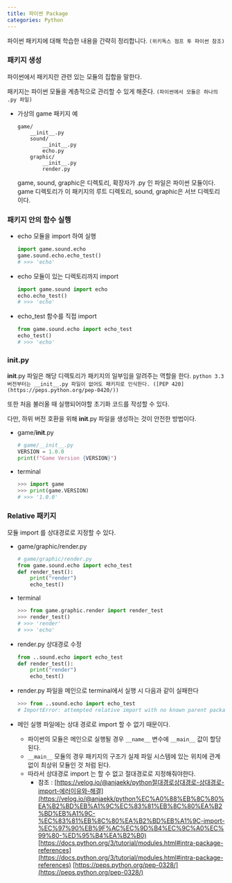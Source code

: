 ```yaml
---
title: 파이썬 Package
categories: Python
---
```

파이썬 패키지에 대해 학습한 내용을 간략히 정리합니다. `(위키독스 점프 투 파이썬 참조)`

### 패키지 생성

파이썬에서 패키지란 관련 있는 모듈의 집합을 말한다.

패키지는 파이썬 모듈을 계층적으로 관리할 수 있게 해준다. `(파이썬에서 모듈은 하나의 .py 파일)`

- 가상의 game 패키지 예
    
    ```
    game/
    	__init__.py
    	sound/
    		__init__.py
    		echo.py
    	graphic/
    		__init__.py
    		render.py
    ```
    
    game, sound, graphic은 디렉토리, 확장자가 .py 인 파일은 파이썬 모듈이다.
    game 디렉토리가 이 패키지의 루트 디렉토리, sound, graphic은 서브 디렉토리이다.
    

### 패키지 안의 함수 실행

- echo 모듈을 import 하여 실행
    
    ```python
    import game.sound.echo
    game.sound.echo.echo_test()
    # >>> 'echo'
    ```
    
- echo 모듈이 있는 디렉토리까지 import
    
    ```python
    import game.sound import echo
    echo.echo_test()
    # >>> 'echo'
    ```
    
- echo_test 함수를 직접 import
    
    ```python
    from game.sound.echo import echo_test
    echo_test()
    # >>> 'echo'
    ```
    

### __init__.py

__init__.py 파일은 해당 디렉토리가 패키지의 일부임을 알려주는 역할을 한다. `python 3.3 버전부터는 __init__.py 파일이 없어도 패키지로 인식한다. ([PEP 420](https://peps.python.org/pep-0420/))`

또한 처음 불러올 때 실행되어야할 초기화 코드를 작성할 수 있다.

다만, 하위 버전 호환을 위해 __init__.py 파일을 생성하는 것이 안전한 방법이다.

- game/__init__.py
    
    ```python
    # game/__init__.py
    VERSION = 1.0.0
    print(f"Game Version {VERSION}")
    ```
    
- terminal
    
    ```python
    >>> import game
    >>> print(game.VERSION)
    # >>> '1.0.0'
    ```
    

### Relative 패키지

모듈 import 를 상대경로로 지정할 수 있다.

- game/graphic/render.py
    
    ```python
    # game/graphic/render.py
    from game.sound.echo import echo_test
    def render_test():
        print("render")
        echo_test()
    ```
    
- terminal
    
    ```python
    >>> from game.graphic.render import render_test
    >>> render_test()
    # >>> 'render'
    # >>> 'echo'
    ```
    
- render.py 상대경로 수정
    
    ```python
    from ..sound.echo import echo_test
    def render_test():
        print("render")
        echo_test()
    ```
    
- render.py 파일을 메인으로 terminal에서 실행 시 다음과 같이 실패한다
    
    ```python
    >>> from ..sound.echo import echo_test
    # ImportError: attempted relative import with no known parent package
    ```
    
- 메인 실행 파일에는 상대 경로로 import 할 수 없기 때문이다.
    - 파이썬의 모듈은 메인으로 실행될 경우 `__name__` 변수에 `__main__` 값이 할당된다.
    - `__main__` 모듈의 경우 패키지의 구조가 실제 파일 시스템에 있는 위치에 관계없이 최상위 모듈인 것 처럼 된다.
    - 따라서 상대경로 import 는 할 수 없고 절대경로로 지정해줘야한다.
        - 참조 : 
        [https://velog.io/@anjaekk/python절대경로상대경로-상대경로-import-에러이유와-해결](https://velog.io/@anjaekk/python%EC%A0%88%EB%8C%80%EA%B2%BD%EB%A1%9C%EC%83%81%EB%8C%80%EA%B2%BD%EB%A1%9C-%EC%83%81%EB%8C%80%EA%B2%BD%EB%A1%9C-import-%EC%97%90%EB%9F%AC%EC%9D%B4%EC%9C%A0%EC%99%80-%ED%95%B4%EA%B2%B0)
        [https://docs.python.org/3/tutorial/modules.html#intra-package-references](https://docs.python.org/3/tutorial/modules.html#intra-package-references)
        [https://peps.python.org/pep-0328/](https://peps.python.org/pep-0328/)